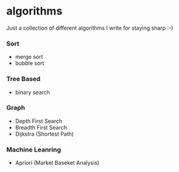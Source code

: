 # algorithms

Just a collection of different algorithms I write for staying sharp :-)

### Sort
- merge sort
- bubble sort

### Tree Based
- binary search

### Graph
- Depth First Search
- Breadth First Search
- Dijkstra (Shortest Path)

### Machine Leanring
- Apriori (Market Baseket Analysis)

